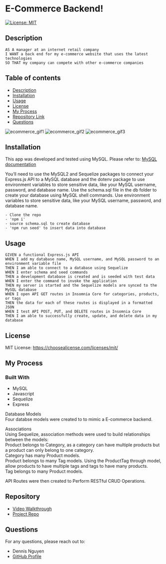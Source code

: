 # E-Commerce Backend!
  
  [![License: MIT](https://img.shields.io/badge/License-MIT-yellow.svg)](https://opensource.org/licenses/MIT)
  ## Description 
    AS A manager at an internet retail company
    I WANT a back end for my e-commerce website that uses the latest technologies
    SO THAT my company can compete with other e-commerce companies
  
  ## Table of contents
  - [Description](#description)
  - [Installation](#installation)
  - [Usage](#usage)
  - [License](#license)
  - [My Process](#my-process)
  - [Repository Link](#repository)
  - [Questions](#questions)
  
  ![ecommerce_gif1](./Assets/13-orm-homework-demo-01.gif)
  ![ecommerce_gif2](./Assets/13-orm-homework-demo-02.gif)
  ![ecommerce_gif3](./Assets/13-orm-homework-demo-03.gif)
  
  ## Installation
  This app was developed and tested using MySQL. Please refer to: [MySQL documentation](https://dev.mysql.com/doc/mysql-installation-excerpt/5.7/en/)
  
  You’ll need to use the MySQL2 and Sequelize packages to connect your Express.js API to a MySQL database and the dotenv package to use environment variables to store sensitive data, like your MySQL username, password, and database name.
  Use the schema.sql file in the db folder to create your database using MySQL shell commands. Use environment variables to store sensitive data, like your MySQL username, password, and database name.

    
    - Clone the repo
    - 'npm i'
    - source schema.sql to create database
    - 'npm run seed' to insert data into database
        
  ## Usage
    GIVEN a functional Express.js API
    WHEN I add my database name, MySQL username, and MySQL password to an environment variable file
    THEN I am able to connect to a database using Sequelize
    WHEN I enter schema and seed commands
    THEN a development database is created and is seeded with test data
    WHEN I enter the command to invoke the application
    THEN my server is started and the Sequelize models are synced to the MySQL database
    WHEN I open API GET routes in Insomnia Core for categories, products, or tags
    THEN the data for each of these routes is displayed in a formatted JSON
    WHEN I test API POST, PUT, and DELETE routes in Insomnia Core
    THEN I am able to successfully create, update, and delete data in my database
      
  ## License
  MIT License: https://choosealicense.com/licenses/mit/
  ## My Process
  ### Built With
  - MySQL
  - Javascript
  - Sequelize
  - Express


Database Models <br>
Four databse models were created to to mimic a E-commerce backend.

Associations <br>
Using Sequelize, association methods were used to build relationships between the models: <br>
Product belongs to Category, as a category can have multiple products but a product can only belong to one category.<br>
Category has many Product models.<br>
Product belongs to many Tag models. Using the ProductTag through model, allow products to have multiple tags and tags to have many products.<br>
Tag belongs to many Product models.<br>

API Routes were then created to Perform RESTful CRUD Operations.
  
  ## Repository
  - [Video Walkthrough](https://drive.google.com/file/d/122zHg4QFvXtQEl6dXzm9hU3PaxpY2JvL/view?usp=sharing)
  - [Project Repo](https://github.com/dnsnguy08/e_commerce_back_end)
  ## Questions
  For any questions, please reach out to:
  - Dennis Nguyen
  - [GitHub Profile](https://github.com/dnsnguy08)
